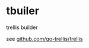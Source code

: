 # tbuiler

trellis builder

see [github.com/go-trellis/trellis](https://github.com/go-trellis/trellis)